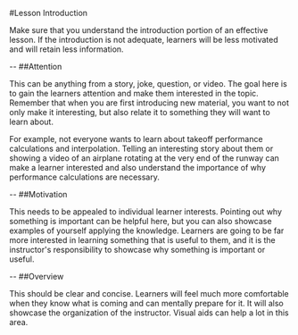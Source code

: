#Lesson Introduction

Make sure that you understand the introduction portion of an effective lesson. If the introduction is not adequate, learners will be less motivated and will retain less information.

--
##Attention

This can be anything from a story, joke, question, or video. The goal here is to gain the learners attention and make them interested in the topic. Remember that when you are first introducing new material, you want to not only make it interesting, but also relate it to something they will want to learn about.

For example, not everyone wants to learn about takeoff performance calculations and interpolation. Telling an interesting story about them or showing a video of an airplane rotating at the very end of the runway can make a learner interested and also understand the importance of why performance calculations are necessary.


--
##Motivation

This needs to be appealed to individual learner interests. Pointing out why something is important can be helpful here, but you can also showcase examples of yourself applying the knowledge. Learners are going to be far more interested in learning something that is useful to them, and it is the instructor's responsibility to showcase why something is important or useful.

--
##Overview

This should be clear and concise. Learners will feel much more comfortable when they know what is coming and can mentally prepare for it. It will also showcase the organization of the instructor. Visual aids can help a lot in this area.



